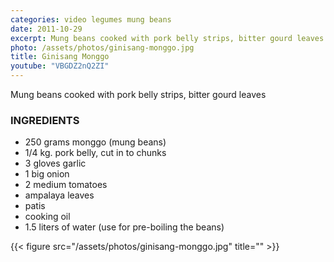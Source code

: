 ```yaml
---
categories: video legumes mung beans
date: 2011-10-29
excerpt: Mung beans cooked with pork belly strips, bitter gourd leaves
photo: /assets/photos/ginisang-monggo.jpg
title: Ginisang Monggo
youtube: "VBGDZ2nQ2ZI"
---
```


Mung beans cooked with pork belly strips, bitter gourd leaves

### INGREDIENTS
* 250 grams monggo (mung beans)
* 1/4 kg. pork belly, cut in to chunks
* 3 gloves garlic
* 1 big onion
* 2 medium tomatoes
* ampalaya leaves
* patis
* cooking oil
* 1.5 liters of water (use for pre-boiling the beans)

{{< figure src="/assets/photos/ginisang-monggo.jpg" title="" >}}

